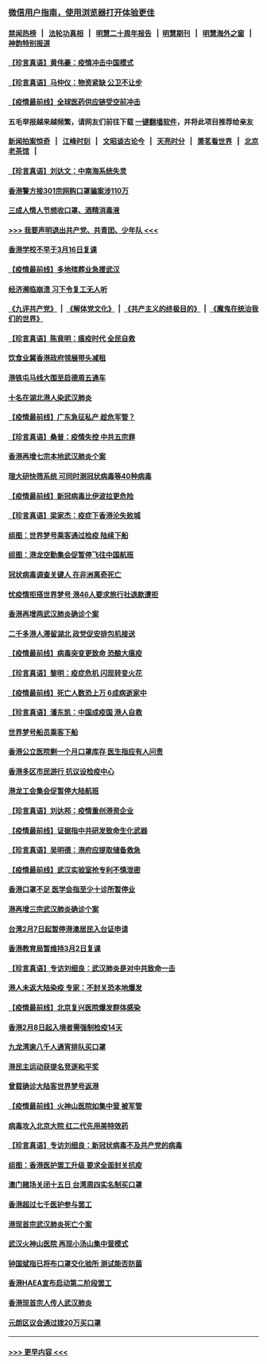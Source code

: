 ### [微信用户指南，使用浏览器打开体验更佳](https://github.com/gfw-breaker/banned-news1/blob/master/indexes/wechat-guide.md?t=0)
#### [禁闻热榜](热点新闻.md?t=0)  &nbsp;&nbsp;|&nbsp;&nbsp; [法轮功真相](https://github.com/gfw-breaker/truth/blob/master/README.md?t=0) &nbsp;&nbsp;|&nbsp;&nbsp; [明慧二十周年报告](https://github.com/gfw-breaker/mh-reports/blob/master/README.md?t=0) &nbsp;&nbsp;|&nbsp;&nbsp;[明慧期刊](https://github.com/gfw-breaker/mh-qikan) &nbsp;&nbsp;|&nbsp;&nbsp; [明慧海外之窗](https://github.com/gfw-breaker/mh-news/blob/master/README.md?t=0) &nbsp;&nbsp;|&nbsp;&nbsp; [神韵特别报道](https://github.com/gfw-breaker/mh-news/blob/master/shenyun.md?t=0)
#### [【珍言真语】黄伟豪：疫情冲击中国模式](../pages/nsc415/n11873482.md?t=02170555) 
#### [【珍言真语】马仲仪：物资紧缺 公卫不让步](../pages/nsc415/n11872315.md?t=02170555) 
#### [【疫情最前线】全球医药供应链受空前冲击](../pages/nsc415/n11869614.md?t=02170555) 
#### 五毛举报越来越频繁，请网友们前往下载 [一键翻墙软件](https://github.com/gfw-breaker/ssr-accounts)，并将此项目推荐给亲友
#### [新闻拍案惊奇](https://github.com/gfw-breaker/banned-news1/blob/master/pages/link4.md) &nbsp;&nbsp;|&nbsp;&nbsp; [江峰时刻](https://github.com/gfw-breaker/banned-news1/blob/master/pages/link4.md) &nbsp;&nbsp;|&nbsp;&nbsp; [文昭谈古论今](https://github.com/gfw-breaker/banned-news1/blob/master/pages/link4.md) &nbsp;&nbsp;|&nbsp;&nbsp; [天亮时分](https://github.com/gfw-breaker/banned-news1/blob/master/pages/link4.md) &nbsp;&nbsp;|&nbsp;&nbsp; [萧茗看世界](https://github.com/gfw-breaker/banned-news1/blob/master/pages/link4.md) &nbsp;&nbsp;|&nbsp;&nbsp; [北京老茶馆](https://github.com/gfw-breaker/banned-news1/blob/master/pages/link4.md) &nbsp;&nbsp;|&nbsp;&nbsp; 
#### [【珍言真语】刘达文：中南海系统失灵](../pages/nsc415/n11869465.md?t=02170555) 
#### [香港警方接301宗网购口罩骗案涉110万](../pages/nsc415/n11867572.md?t=02170555) 
#### [三成人情人节想收口罩、酒精消毒液](../pages/nsc415/n11867523.md?t=02170555) 
#### [>>> 我要声明退出共产党、共青团、少年队 <<<](https://github.com/begood0513/goodnews/blob/master/quit/letter.md) 
#### [香港学校不早于3月16日复课](../pages/nsc415/n11867498.md?t=02170555) 
#### [【疫情最前线】多地殡葬业急援武汉](../pages/nsc415/n11866914.md?t=02170555) 
#### [经济濒临崩溃 习下令复工无人听](../pages/nsc415/n11867269.md?t=02170555) 
#### [《九评共产党》](https://github.com/begood0513/9ping.md/blob/master/README.md) &nbsp;|&nbsp; [《解体党文化》](../../../../jtdwh.md/blob/master/README.md)  &nbsp;|&nbsp; [《共产主义的终极目的》](../../../../gczydzjmd.md/blob/master/README.md) &nbsp;|&nbsp; [《魔鬼在统治我们的世界》](../../../../mgztzwmdsj.md/blob/master/README.md) 
#### [【珍言真语】陈竟明：瘟疫时代 全民自救](../pages/nsc415/n11866765.md?t=02170555) 
#### [饮食业冀香港政府领展带头减租](../pages/nsc415/n11864876.md?t=02170555) 
#### [港铁屯马线大围至启德周五通车](../pages/nsc415/n11864842.md?t=02170555) 
#### [十名在湖北港人染武汉肺炎](../pages/nsc415/n11864807.md?t=02170555) 
#### [【疫情最前线】广东急征私产 趁危军管？](../pages/nsc415/n11864205.md?t=02170555) 
#### [【珍言真语】桑普：疫情失控 中共五宗罪](../pages/nsc415/n11864157.md?t=02170555) 
#### [香港再增七宗本地武汉肺炎个案](../pages/nsc415/n11862405.md?t=02170555) 
#### [理大研快筛系统 可同时测冠状病毒等40种病毒](../pages/nsc415/n11862376.md?t=02170555) 
#### [【疫情最前线】新冠病毒比伊波拉更危险](../pages/nsc415/n11862199.md?t=02170555) 
#### [【珍言真语】梁家杰：疫症下香港沦失败城](../pages/nsc415/n11861588.md?t=02170555) 
#### [组图：世界梦号乘客通过检疫 陆续下船](../pages/nsc415/n11858302.md?t=02170555) 
#### [组图：港龙空勤集会促暂停飞往中国航班](../pages/nsc415/n11858190.md?t=02170555) 
#### [冠状病毒调查关键人 在非洲离奇死亡](../pages/nsc415/n11859798.md?t=02170555) 
#### [忧疫情拒搭世界梦号 港46人要求旅行社退款遭拒](../pages/nsc415/n11859849.md?t=02170555) 
#### [香港再增两武汉肺炎确诊个案](../pages/nsc415/n11859833.md?t=02170555) 
#### [二千多港人滞留湖北 政党促安排包机接送](../pages/nsc415/n11859831.md?t=02170555) 
#### [【疫情最前线】病毒突变更致命 恐酿大瘟疫](../pages/nsc415/n11859604.md?t=02170555) 
#### [【珍言真语】黎明：疫症危机 闪现转变火花](../pages/nsc415/n11859199.md?t=02170555) 
#### [【疫情最前线】死亡人数恐上万 6成病逝家中](../pages/nsc415/n11856687.md?t=02170555) 
#### [【珍言真语】潘东凯：中国成疫国 港人自救](../pages/nsc415/n11856962.md?t=02170555) 
#### [世界梦号船员乘客下船](../pages/nsc415/n11856883.md?t=02170555) 
#### [香港公立医院剩一个月口罩库存 医生指应有人问责](../pages/nsc415/n11856875.md?t=02170555) 
#### [香港多区市民游行 抗议设检疫中心](../pages/nsc415/n11856866.md?t=02170555) 
#### [港龙工会集会促暂停大陆航班](../pages/nsc415/n11856840.md?t=02170555) 
#### [【珍言真语】刘达邦：疫情重创港资企业](../pages/nsc415/n11854274.md?t=02170555) 
#### [【疫情最前线】证据指中共研发致命生化武器](../pages/nsc415/n11853087.md?t=02170555) 
#### [【珍言真语】吴明德：港府应提取储备救急](../pages/nsc415/n11852734.md?t=02170555) 
#### [【疫情最前线】武汉实验室抢专利不慎泄密](../pages/nsc415/n11850310.md?t=02170555) 
#### [香港口罩不足 医学会指至少十诊所暂停业](../pages/nsc415/n11850301.md?t=02170555) 
#### [港再增三宗武汉肺炎确诊个案](../pages/nsc415/n11850328.md?t=02170555) 
#### [台湾2月7日起暂停港澳居民入台证申请](../pages/nsc415/n11850304.md?t=02170555) 
#### [香港教育局暂维持3月2日复课](../pages/nsc415/n11850260.md?t=02170555) 
#### [【珍言真语】专访刘细良：武汉肺炎是对中共致命一击](../pages/nsc415/n11849934.md?t=02170555) 
#### [港人未返大陆染疫 专家：不封关恐本地爆发](../pages/nsc415/n11848021.md?t=02170555) 
#### [【疫情最前线】北京复兴医院爆发群体感染](../pages/nsc415/n11847626.md?t=02170555) 
#### [香港2月8日起入境者需强制检疫14天](../pages/nsc415/n11847658.md?t=02170555) 
#### [九龙湾逾八千人通宵排队买口罩](../pages/nsc415/n11847647.md?t=02170555) 
#### [港民主运动获提名竞逐和平奖](../pages/nsc415/n11847633.md?t=02170555) 
#### [曾载确诊大陆客世界梦号返港](../pages/nsc415/n11847608.md?t=02170555) 
#### [【疫情最前线】火神山医院如集中营 被军管](../pages/nsc415/n11847524.md?t=02170555) 
#### [病毒攻入北京大院 红二代先用美特效药](../pages/nsc415/n11847427.md?t=02170555) 
#### [【珍言真语】专访刘细良：新冠状病毒不及共产党的病毒](../pages/nsc415/n11847164.md?t=02170555) 
#### [组图：香港医护罢工升级 要求全面封关抗疫](../pages/nsc415/n11844107.md?t=02170555) 
#### [澳门赌场关闭十五日 台湾周四实名制买口罩](../pages/nsc415/n11845083.md?t=02170555) 
#### [香港超过七千医护参与罢工](../pages/nsc415/n11845051.md?t=02170555) 
#### [港现首宗武汉肺炎死亡个案](../pages/nsc415/n11844998.md?t=02170555) 
#### [武汉火神山医院 再现小汤山集中营模式](../pages/nsc415/n11844763.md?t=02170555) 
#### [钟国斌指已将布口罩交化验所 测试能否防菌](../pages/nsc415/n11842783.md?t=02170555) 
#### [香港HAEA宣布启动第二阶段罢工](../pages/nsc415/n11842723.md?t=02170555) 
#### [香港现首宗人传人武汉肺炎](../pages/nsc415/n11842766.md?t=02170555) 
#### [元朗区议会通过拨20万买口罩](../pages/nsc415/n11842754.md?t=02170555) 

----
#### [ >>> 更早内容 <<< ](../indexes/nsc415-earlier.md)
